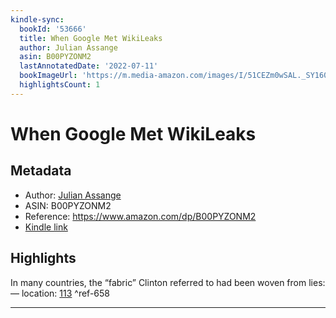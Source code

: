 ```yaml
---
kindle-sync:
  bookId: '53666'
  title: When Google Met WikiLeaks
  author: Julian Assange
  asin: B00PYZONM2
  lastAnnotatedDate: '2022-07-11'
  bookImageUrl: 'https://m.media-amazon.com/images/I/51CEZm0wSAL._SY160.jpg'
  highlightsCount: 1
---
```

# When Google Met WikiLeaks
## Metadata
* Author: [Julian Assange](https://www.amazon.com/Julian-Assange/e/B004SIG8CY/ref=dp_byline_cont_ebooks_1)
* ASIN: B00PYZONM2
* Reference: https://www.amazon.com/dp/B00PYZONM2
* [Kindle link](kindle://book?action=open&asin=B00PYZONM2)

## Highlights
In many countries, the “fabric” Clinton referred to had been woven from lies: — location: [113](kindle://book?action=open&asin=B00PYZONM2&location=113) ^ref-658

---
